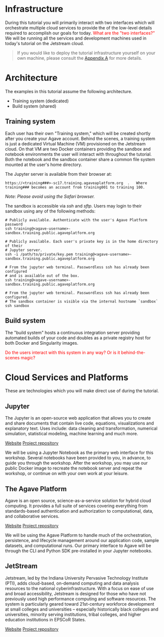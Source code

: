 # Infrastructure

During this tutorial you will primarily interact with two interfaces which will orchestrate multiple cloud services to provide the of the low-level details required to accomplish our goals for today. <span style='color: red'>What are the "two interfaces?"</span> We will be running all the services and development machines used in today's tutorial on the Jetstream cloud.

> If you would like to deploy the tutorial infrastructure yourself on your own machine, please consult the [Appendix A](90-Appendix-A.md) for more details.  

# Architecture
The examples in this tutorial assume the following architecture.

* Training system (dedicated)
* Build system (shared)

## Training system  
Each user has their own "Training system," which will be created shortly after you create your Agave account. Behind the scenes, a training system is just a dedicated Virtual Machine (VM) provisioned on the Jetstream cloud. On that VM are two Docker containers providing the sandbox and notebook environments the user will interact with throughout the tutorial. Both the notebook and the sandbox container share a common file system mounted at the user's home directory.

The Jupyter server is available from their browser at:  

```  
https://<training###>-sc17.training.agaveaplatform.org  .   Where training### becomes an account from training001 to training 100.  
```  

*Note: Please avoid using the Safari browser.*

The sandbox is accessible via *ssh* and *sftp*. Users may login to their sandbox using any of the following methods:

```
# Publicly available. Authenticate with the user's Agave Platform password
ssh training@<agave-username>-sandbox.training.public.agaveplatform.org

# Publicly available. Each user's private key is in the home directory of their
# Jupyter server.
ssh -i /path/to/private/key.pem training@<agave-username>-sandbox.training.public.agaveplatform.org

# From the jupyter web terminal. Passwordless ssh has already been configured
# and is available out of the box.
ssh training@<agave-username>-sandbox.training.public.agaveplatform.org

# From the jupyter web terminal. Passwordless ssh has already been configured.
# The sandbox container is visible via the internal hostname `sandbox`
ssh sandbox  
```  

## Build system  
The "build system" hosts a continuous integration server providing automated
builds of your code and doubles as a private registry host for both Docker and
Singularity images.

<span style='color:red'>Do the users interact with this system in any way? Or is it behind-the-scenes magic?</span>

# Cloud Services and Platforms

These are technologies which you will make direct use of during the tutorial.

## Jupyter

The Jupyter is an open-source web application that allows you to create and share documents that contain live code, equations, visualizations and explanatory text. Uses include: data cleaning and transformation, numerical simulation, statistical modeling, machine learning and much more.

[Website](http://jupyter.org/) [Project repository](https://github.com/jupyter)

We will be using a Jupyter Notebook as the primary web interface for this workshop. Several notebooks have been provided to you, in advance, to guide you through the workshop. After the workshop, you may use our public Docker image to recreate the notebook server and repeat the workshop, or continue on with your own work at your leisure.   


## The Agave Platform

Agave is an open source, science-as-a-service solution for hybrid cloud computing. It provides a full suite of services covering everything from standards-based authentication and authorization to computational, data, and collaborative services.

[Website](https://agaveplatform.org/) [Project repository](https://github.com/agaveplatform/)

We will be using the Agave Platform to handle much of the orchestration, persistence, and lifecycle management around our application code, sample datasets, and computational runs. Our primary interface to Agave will be through the CLI and Python SDK pre-installed in your Jupyter notebooks.


## JetStream  

Jetstream, led by the Indiana University Pervasive Technology Institute (PTI), adds cloud-based, on-demand computing and data analysis resources to the national cyberinfrastructure. With a focus on ease of use and broad accessibility, Jetstream is designed for those who have not previously used high performance computing and software resources. The system is particularly geared toward 21st-century workforce development at small colleges and universities – especially historically black colleges and universities, minority serving institutions, tribal colleges, and higher education institutions in EPSCoR States.

[Website](https://jetstream-cloud.org/) [Project repository](https://github.com/jetstream-cloud/)
